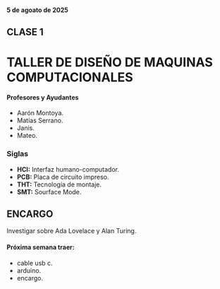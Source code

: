 #### 5 de agoato de 2025

## CLASE 1

# TALLER DE DISEÑO DE MAQUINAS COMPUTACIONALES

#### Profesores y Ayudantes
- Aarón Montoya.
- Matías Serrano.
- Janis.
- Mateo.

### Siglas
- **HCI:** Interfaz humano-computador.
- **PCB:** Placa de circuito impreso.
- **THT:** Tecnología de montaje.
- **SMT:** Sourface Mode.

## ENCARGO
Investigar sobre Ada Lovelace y Alan Turing.

#### Próxima semana traer:
- cable usb c.
- arduino.
- encargo.
